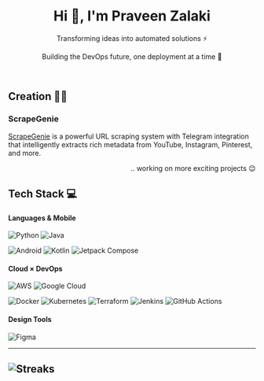 <h1 align="center"> Hi 👋, I'm Praveen Zalaki </br> 
</h1>
<p align="center">Transforming ideas into automated solutions ⚡</p>
<p align="center">Building the DevOps future, one deployment at a time 🚀</p>
<p align="center">
<a href="mailto:praveenzalaki.arc@gmail.com" target="_blank"><img alt="" src="https://img.shields.io/badge/Email-000?logo=gmail&logoColor=D14836&style=for-the-badge" style="vertical-align:center" /></a>
<a href="https://linkedin.com/in/praveen-zalaki-72b275351" target="_blank"><img alt="" src="https://img.shields.io/badge/LinkedIn-000?logo=linkedin&logoColor=0A66C2&style=for-the-badge" style="vertical-align:center" /></a>
<a href="https://instagram.com/zenzer0s" target="_blank"><img alt="" src="https://img.shields.io/badge/Instagram-000?style=for-the-badge&logo=Instagram&logoColor=E4405F" style="vertical-align:center" /></a>
</p>

## Creation 👨‍💻

### ScrapeGenie
[ScrapeGenie](https://github.com/zenzer0s/ScrapeGenie.git) is a powerful URL scraping system with Telegram integration that intelligently extracts rich metadata from YouTube, Instagram, Pinterest, and more.

<p align="right">
.. working on more exciting projects 😉 </p>

## Tech Stack 💻

#### Languages & Mobile

![Python](https://img.shields.io/badge/-Python-000?style=for-the-badge&logo=python&logoColor=ffdd54)
![Java](https://img.shields.io/badge/-Java-000?style=for-the-badge&logo=openjdk&logoColor=ED8B00)

![Android](https://img.shields.io/badge/-Android%20Developer-000?style=for-the-badge&logo=android&logoColor=3DDC84)
![Kotlin](https://img.shields.io/badge/-Kotlin-000?style=for-the-badge&logo=kotlin&logoColor=7F52FF)
![Jetpack Compose](https://img.shields.io/badge/-Jetpack%20Compose-000?style=for-the-badge&logo=jetpack-compose&logoColor=7F52FF)

#### Cloud × DevOps

![AWS](https://img.shields.io/badge/-AWS-000?style=for-the-badge&logo=amazon-aws&logoColor=FF9900)
![Google Cloud](https://img.shields.io/badge/-Google%20Cloud-000?style=for-the-badge&logo=google-cloud&logoColor=4285F4)

![Docker](https://img.shields.io/badge/-Docker-000?style=for-the-badge&logo=docker&logoColor=0db7ed)
![Kubernetes](https://img.shields.io/badge/-Kubernetes-000?style=for-the-badge&logo=kubernetes&logoColor=326ce5)
![Terraform](https://img.shields.io/badge/-Terraform-000?style=for-the-badge&logo=terraform&logoColor=5835CC)
![Jenkins](https://img.shields.io/badge/-Jenkins-000?style=for-the-badge&logo=jenkins&logoColor=white)
![GitHub Actions](https://img.shields.io/badge/-GitHub%20Actions-000?style=for-the-badge&logo=github-actions&logoColor=2088FF)

#### Design Tools
![Figma](https://img.shields.io/badge/-Figma-000?style=for-the-badge&logo=figma&logoColor=F24E1E)

---
![Streaks](https://nirzak-streak-stats.vercel.app/?user=zenzer0s&theme=jolly&date_format=j%20M%5B%20Y%5D)
---
